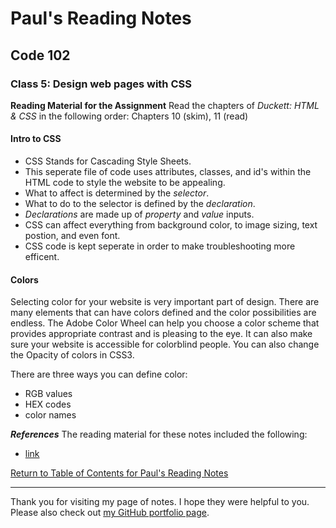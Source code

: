 # Paul's Reading Notes

## Code 102

### Class 5: Design web pages with CSS

**Reading Material for the Assignment**
Read the chapters of *Duckett: HTML & CSS* in the following order:  Chapters 10 (skim), 11 (read)



#### Intro to CSS
- CSS Stands for Cascading Style Sheets.
- This seperate file of code uses attributes, classes, and id's within the HTML code to style the website to be appealing.
- What to affect is determined by the *selector*.
- What to do to the selector is defined by the *declaration*.
- *Declarations* are made up of *property* and *value* inputs.
- CSS can affect everything from background color, to image sizing, text postion, and even font.
- CSS code is kept seperate in order to make troubleshooting more efficent.


#### Colors
Selecting color for your website is very important part of design.  There are many elements that can have colors defined and the color possibilities are endless.  The Adobe Color Wheel can help you choose a color scheme that provides appropriate contrast and is pleasing to the eye.  It can also make sure your website is accessible for colorblind people.  You can also change the Opacity of colors in CSS3.

There are three ways you can define color:
- RGB values
- HEX codes
- color names




***References***
The reading material for these notes included the following:
- [link](address)




[Return to Table of Contents for Paul's Reading Notes](https://paul-leonard.github.io/reading-notes/ "Go back to find more notes!")

---

Thank you for visiting my page of notes.  I hope they were helpful to you.  Please also check out [my GitHub portfolio page](https://github.com/paul-leonard "Paul's GitHub Portfolio").